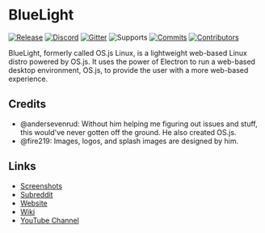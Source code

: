 # BlueLight

[![Release](https://badgen.net/github/release/BlueLightOS/bluelight)](https://github.com/BlueLightOS/bluelight/releases)
[![Discord](https://img.shields.io/discord/524748448357023745.svg?style=for-the-badge)](https://discord.gg/ABey2Xc)
[![Gitter](https://badgen.net/badge/chat/on%20gitter/cyan)](https://gitter.im/TheBlueLightOS/community?utm_source=share-link&utm_medium=link&utm_campaign=share-link)
![Supports](https://badgen.net/badge/platform/amd64?list=1)
[![Commits](https://badgen.net/github/last-commit/BlueLightOS/bluelight)](https://github.com/BlueLightOS/bluelight/commits/master)
[![Contributors](https://badgen.net/opencollective/contributors/bluelight-maintainers)](https://opencollective.com/bluelight-maintainers)

BlueLight, formerly called OS.js Linux, is a lightweight web-based Linux distro powered by OS.js. It uses the power of Electron to run a web-based desktop environment, OS.js, to provide the user with a more web-based experience.

## Credits
* @andersevenrud: Without him helping me figuring out issues and stuff, this would've never gotten off the ground. He also created OS.js.
* @fire219: Images, logos, and splash images are designed by him.

## Links
* [Screenshots](https://github.com/BlueLightOS/bluelight/wiki/Screenshots)
* [Subreddit](https://www.reddit.com/r/BlueLightOS/)
* [Website](https://bluelightos.github.io/)
* [Wiki](https://github.com/BlueLightOS/bluelight/wiki/)
* [YouTube Channel](https://www.youtube.com/channel/UCzCxZJvE42B6UU6NfyCR5oQ/)
